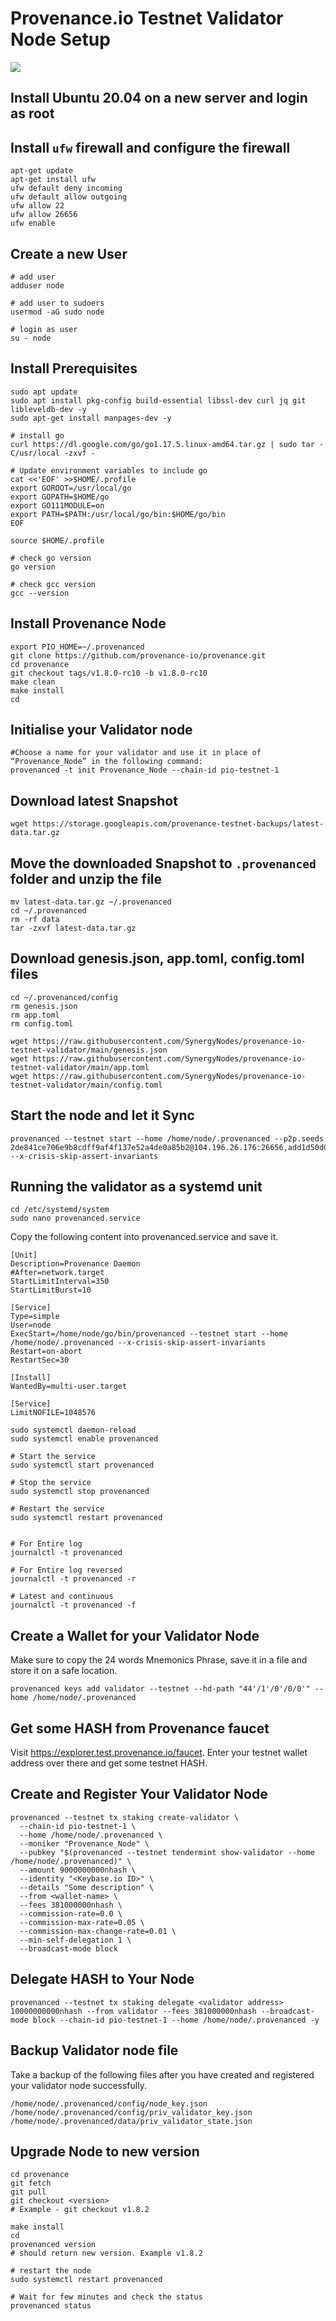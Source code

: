 # Provenance.io Testnet Validator Node Setup

![](https://www.synergynodes.com/youtube/Provenance_Testnet_Validator_Node.jpg)

## Install Ubuntu 20.04 on a new server and login as root

## Install ``ufw`` firewall and configure the firewall

```
apt-get update
apt-get install ufw
ufw default deny incoming
ufw default allow outgoing
ufw allow 22
ufw allow 26656
ufw enable
```

## Create a new User

```
# add user
adduser node

# add user to sudoers
usermod -aG sudo node

# login as user
su - node
```

## Install Prerequisites

```
sudo apt update
sudo apt install pkg-config build-essential libssl-dev curl jq git libleveldb-dev -y
sudo apt-get install manpages-dev -y

# install go
curl https://dl.google.com/go/go1.17.5.linux-amd64.tar.gz | sudo tar -C/usr/local -zxvf -

# Update environment variables to include go
cat <<'EOF' >>$HOME/.profile
export GOROOT=/usr/local/go
export GOPATH=$HOME/go
export GO111MODULE=on
export PATH=$PATH:/usr/local/go/bin:$HOME/go/bin
EOF

source $HOME/.profile

# check go version
go version

# check gcc version
gcc --version
```

## Install Provenance Node

```
export PIO_HOME=~/.provenanced
git clone https://github.com/provenance-io/provenance.git
cd provenance
git checkout tags/v1.8.0-rc10 -b v1.8.0-rc10
make clean
make install
cd
```

## Initialise your Validator node
```
#Choose a name for your validator and use it in place of “Provenance_Node” in the following command:
provenanced -t init Provenance_Node --chain-id pio-testnet-1
```
## Download latest Snapshot

```
wget https://storage.googleapis.com/provenance-testnet-backups/latest-data.tar.gz
```
## Move the downloaded Snapshot to ``.provenanced`` folder and unzip the file
```
mv latest-data.tar.gz ~/.provenanced
cd ~/.provenanced
rm -rf data
tar -zxvf latest-data.tar.gz
```

## Download genesis.json, app.toml, config.toml files
```
cd ~/.provenanced/config
rm genesis.json
rm app.toml
rm config.toml

wget https://raw.githubusercontent.com/SynergyNodes/provenance-io-testnet-validator/main/genesis.json
wget https://raw.githubusercontent.com/SynergyNodes/provenance-io-testnet-validator/main/app.toml
wget https://raw.githubusercontent.com/SynergyNodes/provenance-io-testnet-validator/main/config.toml
```
## Start the node and let it Sync
```
provenanced --testnet start --home /home/node/.provenanced --p2p.seeds 2de841ce706e9b8cdff9af4f137e52a4de0a85b2@104.196.26.176:26656,add1d50d00c8ff79a6f7b9873cc0d9d20622614e@34.71.242.51:26656 --x-crisis-skip-assert-invariants
```

## Running the validator as a systemd unit
```
cd /etc/systemd/system
sudo nano provenanced.service
```
Copy the following content into provenanced.service and save it.
```
[Unit]
Description=Provenance Daemon
#After=network.target
StartLimitInterval=350
StartLimitBurst=10

[Service]
Type=simple
User=node
ExecStart=/home/node/go/bin/provenanced --testnet start --home /home/node/.provenanced --x-crisis-skip-assert-invariants
Restart=on-abort
RestartSec=30

[Install]
WantedBy=multi-user.target

[Service]
LimitNOFILE=1048576
```

```
sudo systemctl daemon-reload
sudo systemctl enable provenanced

# Start the service
sudo systemctl start provenanced

# Stop the service
sudo systemctl stop provenanced

# Restart the service
sudo systemctl restart provenanced


# For Entire log
journalctl -t provenanced

# For Entire log reversed
journalctl -t provenanced -r

# Latest and continuous
journalctl -t provenanced -f
```

## Create a Wallet for your Validator Node

Make sure to copy the 24 words Mnemonics Phrase, save it in a file and store it on a safe location.

```
provenanced keys add validator --testnet --hd-path "44'/1'/0'/0/0'" --home /home/node/.provenanced
```

## Get some HASH from Provenance faucet

Visit https://explorer.test.provenance.io/faucet. Enter your testnet wallet address over there and get some testnet HASH.

## Create and Register Your Validator Node
```
provenanced --testnet tx staking create-validator \
  --chain-id pio-testnet-1 \
  --home /home/node/.provenanced \
  --moniker "Provenance_Node" \
  --pubkey "$(provenanced --testnet tendermint show-validator --home /home/node/.provenanced)" \
  --amount 9000000000nhash \
  --identity "<Keybase.io ID>" \
  --details "Some description" \
  --from <wallet-name> \
  --fees 381000000nhash \
  --commission-rate=0.0 \
  --commission-max-rate=0.05 \
  --commission-max-change-rate=0.01 \
  --min-self-delegation 1 \
  --broadcast-mode block
```

## Delegate HASH to Your Node
```
provenanced --testnet tx staking delegate <validator address> 10000000000nhash --from validator --fees 381000000nhash --broadcast-mode block --chain-id pio-testnet-1 --home /home/node/.provenanced -y
```
## Backup Validator node file

Take a backup of the following files after you have created and registered your validator node successfully.

```
/home/node/.provenanced/config/node_key.json
/home/node/.provenanced/config/priv_validator_key.json
/home/node/.provenanced/data/priv_validator_state.json
```

## Upgrade Node to new version

```
cd provenance
git fetch
git pull
git checkout <version>
# Example - git checkout v1.8.2

make install
cd
provenanced version
# should return new version. Example v1.8.2

# restart the node
sudo systemctl restart provenanced

# Wait for few minutes and check the status
provenanced status
```





